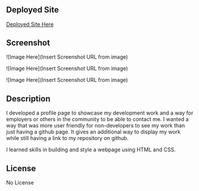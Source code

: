 # <Profile Webpage Development>

## Deployed Site 

[Deployed Site Here](https://ereneedolan.github.io/Profile-Build/)

## Screenshot

![Image Here](Insert Screenshot URL from image)

![Image Here](Insert Screenshot URL from image)

![Image Here](Insert Screenshot URL from image)

## Description

I developed a profile page to showcase my development work and a way for employers or others in the community to be able to contact me. I wanted a way that was more user friendly for non-developers to see my work than just having a github page. It gives an additional way to display my work while still having a link to my repository on github.

I learned skills in building and style a webpage using HTML and CSS.


## License

No License
